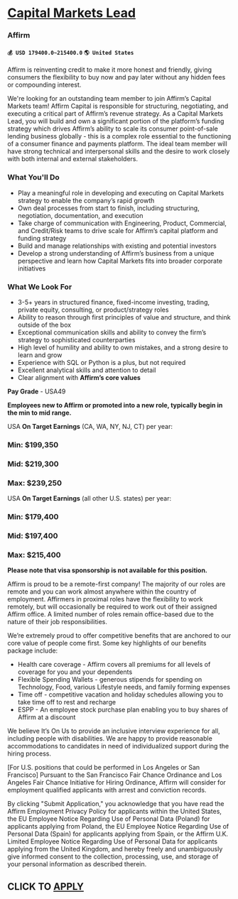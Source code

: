 # [Capital Markets Lead](https://www.remotewlb.com/apply/capital-markets-lead)  
### Affirm  
#### `💰 USD 179400.0~215400.0` `🌎 United States`  

Affirm is reinventing credit to make it more honest and friendly, giving consumers the flexibility to buy now and pay later without any hidden fees or compounding interest.

We're looking for an outstanding team member to join Affirm’s Capital Markets team! Affirm Capital is responsible for structuring, negotiating, and executing a critical part of Affirm’s revenue strategy. As a Capital Markets Lead, you will build and own a significant portion of the platform’s funding strategy which drives Affirm’s ability to scale its consumer point-of-sale lending business globally - this is a complex role essential to the functioning of a consumer finance and payments platform. The ideal team member will have strong technical and interpersonal skills and the desire to work closely with both internal and external stakeholders.

### What You'll Do

  * Play a meaningful role in developing and executing on Capital Markets strategy to enable the company’s rapid growth
  * Own deal processes from start to finish, including structuring, negotiation, documentation, and execution
  * Take charge of communication with Engineering, Product, Commercial, and Credit/Risk teams to drive scale for Affirm’s capital platform and funding strategy
  * Build and manage relationships with existing and potential investors
  * Develop a strong understanding of Affirm’s business from a unique perspective and learn how Capital Markets fits into broader corporate initiatives

### What We Look For

  * 3-5+ years in structured finance, fixed-income investing, trading, private equity, consulting, or product/strategy roles
  * Ability to reason through first principles of value and structure, and think outside of the box
  * Exceptional communication skills and ability to convey the firm’s strategy to sophisticated counterparties
  * High level of humility and ability to own mistakes, and a strong desire to learn and grow
  * Experience with SQL or Python is a plus, but not required
  * Excellent analytical skills and attention to detail
  * Clear alignment with **Affirm’s core values**

 **Pay Grade** \- USA49

 **Employees new to Affirm or promoted into a new role, typically begin in the min to mid range.**

USA **On Target Earnings** (CA, WA, NY, NJ, CT) per year:

### Min: $199,350

### Mid: $219,300

### Max: $239,250

USA **On Target Earnings** (all other U.S. states) per year:

### Min: $179,400

### Mid: $197,400

### Max: $215,400

 **Please note that visa sponsorship is not available for this position.**

Affirm is proud to be a remote-first company! The majority of our roles are remote and you can work almost anywhere within the country of employment. Affirmers in proximal roles have the flexibility to work remotely, but will occasionally be required to work out of their assigned Affirm office. A limited number of roles remain office-based due to the nature of their job responsibilities.

We’re extremely proud to offer competitive benefits that are anchored to our core value of people come first. Some key highlights of our benefits package include:

  * Health care coverage - Affirm covers all premiums for all levels of coverage for you and your dependents 
  * Flexible Spending Wallets - generous stipends for spending on Technology, Food, various Lifestyle needs, and family forming expenses
  * Time off - competitive vacation and holiday schedules allowing you to take time off to rest and recharge
  * ESPP - An employee stock purchase plan enabling you to buy shares of Affirm at a discount

We believe It’s On Us to provide an inclusive interview experience for all, including people with disabilities. We are happy to provide reasonable accommodations to candidates in need of individualized support during the hiring process.

[For U.S. positions that could be performed in Los Angeles or San Francisco] Pursuant to the San Francisco Fair Chance Ordinance and Los Angeles Fair Chance Initiative for Hiring Ordinance, Affirm will consider for employment qualified applicants with arrest and conviction records.

By clicking "Submit Application," you acknowledge that you have read the Affirm Employment Privacy Policy for applicants within the United States, the EU Employee Notice Regarding Use of Personal Data (Poland) for applicants applying from Poland, the EU Employee Notice Regarding Use of Personal Data (Spain) for applicants applying from Spain, or the Affirm U.K. Limited Employee Notice Regarding Use of Personal Data for applicants applying from the United Kingdom, and hereby freely and unambiguously give informed consent to the collection, processing, use, and storage of your personal information as described therein.

  
## CLICK TO [APPLY](https://www.remotewlb.com/apply/capital-markets-lead)

